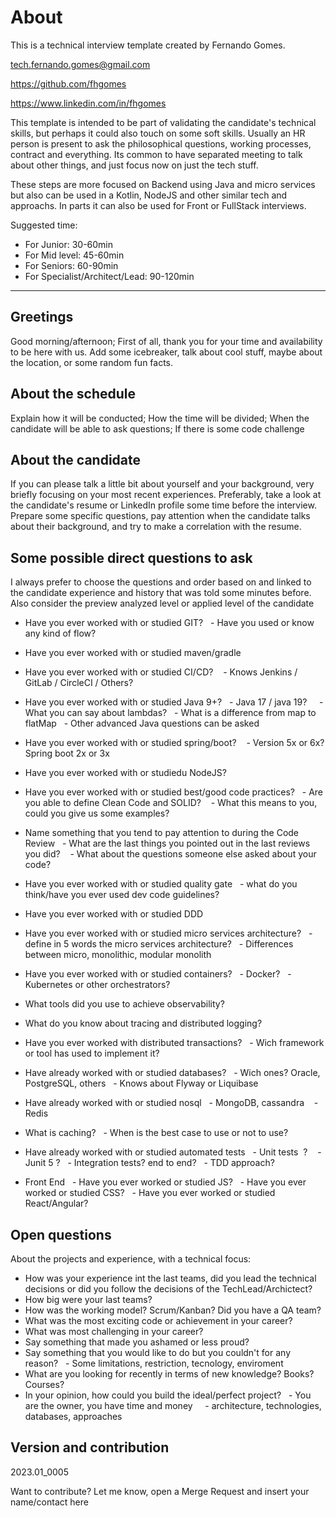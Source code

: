 # About 

This is a technical interview template created by Fernando Gomes.

<tech.fernando.gomes@gmail.com>

<https://github.com/fhgomes>

<https://www.linkedin.com/in/fhgomes>


This template is intended to be part of validating the candidate's technical skills, but perhaps it could also touch on some soft skills.
Usually an HR person is present to ask the philosophical questions, working processes, contract and everything.
Its common to have separated meeting to talk about other things, and just focus now on just the tech stuff.

These steps are more focused on Backend using Java and micro services but also can be used in a Kotlin, NodeJS and other similar tech and approachs.
In parts it can also be used for Front or FullStack interviews.

Suggested time:
- For Junior: 30-60min
- For Mid level: 45-60min
- For Seniors: 60-90min
- For Specialist/Architect/Lead: 90-120min

---------------------------------------------------------------------------------------

## Greetings 

Good morning/afternoon; First of all, thank you for your time and availability to be here with us.
Add some icebreaker, talk about cool stuff, maybe about the location, or some random fun facts.

## About the schedule

Explain how it will be conducted;
How the time will be divided;
When the candidate will be able to ask questions;
If there is some code challenge

## About the candidate

If you can please talk a little bit about yourself and your background, very briefly focusing on your most recent experiences.
Preferably, take a look at the candidate's resume or LinkedIn profile some time before the interview.
Prepare some specific questions, pay attention when the candidate talks about their background, and try to make a correlation with the resume.

## Some possible direct questions to ask

I always prefer to choose the questions and order based on and linked to the candidate experience and history that was told some minutes before.
Also consider the preview analyzed level or applied level of the candidate

- Have you ever worked with or studied GIT?
  - Have you used or know any kind of flow?
- Have you ever worked with or studied maven/gradle
- Have you ever worked with or studied CI/CD? 
  - Knows Jenkins / GitLab / CircleCI / Others?

- Have you ever worked with or studied Java 9+?
  - Java 17 / java 19?  
  - What you can say about lambdas?
  - What is a difference from map to flatMap
  - Other advanced Java questions can be asked

- Have you ever worked with or studied spring/boot? 
  - Version 5x or 6x? Spring boot 2x or 3x

- Have you ever worked with or studiedu NodeJS?

- Have you ever worked with or studied best/good code practices?
  - Are you able to define Clean Code and SOLID? 
  - What this means to you, could you give us some examples?
- Name something that you tend to pay attention to during the Code Review
  - What are the last things you pointed out in the last reviews you did? 
  - What about the questions someone else asked about your code?
- Have you ever worked with or studied quality gate
  - what do you think/have you ever used dev code guidelines?
- Have you ever worked with or studied DDD 

- Have you ever worked with or studied micro services architecture?
  - define in 5 words the micro services architecture?
  - Differences between micro, monolithic, modular monolith
- Have you ever worked with or studied containers?
  - Docker?
  - Kubernetes or other orchestrators?
- What tools did you use to achieve observability?
- What do you know about tracing and distributed logging?
- Have you ever worked with distributed transactions?
  - Wich framework or tool has used to implement it?  

- Have already worked with or studied databases?
  - Wich ones? Oracle, PostgreSQL, others
  - Knows about Flyway or Liquibase
- Have already worked with or studied nosql
  - MongoDB, cassandra 
  - Redis
- What is caching?
  - When is the best case to use or not to use?

- Have already worked with or studied automated tests
  - Unit tests  ? 
  - Junit 5 ?
  - Integration tests? end to end?
  - TDD approach? 

- Front End
  - Have you ever worked or studied JS?
  - Have you ever worked or studied CSS?
  - Have you ever worked or studied React/Angular?

## Open questions 

About the projects and experience, with a technical focus:
- How was your experience int the last teams, did you lead the technical decisions or did you follow the decisions of the TechLead/Archictect?
- How big were your last teams?
- How was the working model? Scrum/Kanban? Did you have a QA team?
- What was the most exciting code or achievement in your career?
- What was most challenging in your career?
- Say something that made you ashamed or less proud?
- Say something that you would like to do but you couldn't for any reason?
  - Some limitations, restriction, tecnology, enviroment
- What are you looking for recently in terms of new knowledge? Books? Courses?  
- In your opinion, how could you build the ideal/perfect project?
  - You are the owner, you have time and money  
  - architecture, technologies, databases, approaches 

## Version and contribution

2023.01_0005

Want to contribute? Let me know, open a Merge Request and insert your name/contact here

